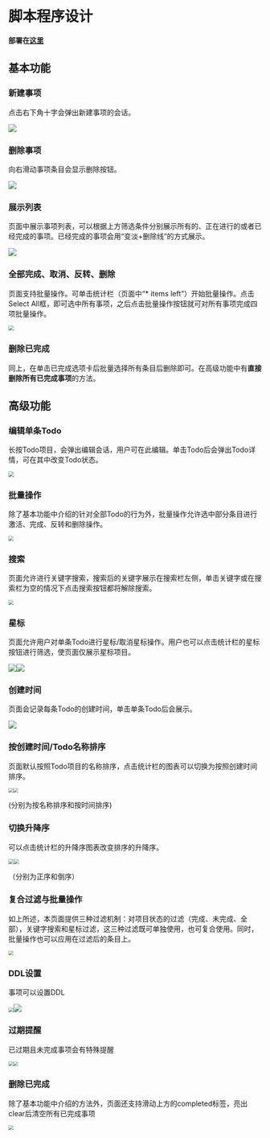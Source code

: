 # 脚本程序设计 

**部署在[这里](http://123.57.223.232/)**

## 基本功能

### 新建事项

点击右下角十字会弹出新建事项的会话。

![](./imgs/new.png)

###  删除事项

向右滑动事项条目会显示删除按钮。

![](./imgs/delete.png)

###  展示列表

页面中展示事项列表，可以根据上方筛选条件分别展示所有的、正在进行的或者已经完成的事项。已经完成的事项会用“变淡+删除线”的方式展示。

![](./imgs/show.png)

###  全部完成、取消、反转、删除

页面支持批量操作。可单击统计栏（页面中“* items left”）开始批量操作。点击Select All框，即可选中所有事项，之后点击批量操作按钮就可对所有事项完成四项批量操作。

<img src="./imgs/batch.png" style="zoom:67%;" />

### 删除已完成

同上，在单击已完成选项卡后批量选择所有条目后删除即可。在高级功能中有**直接删除所有已完成事项**的方法。



## 高级功能

### 编辑单条Todo

长按Todo项目，会弹出编辑会话，用户可在此编辑。单击Todo后会弹出Todo详情，可在其中改变Todo状态。

<img src="./imgs/edit.png" style="zoom:67%;" />



### 批量操作

除了基本功能中介绍的针对全部Todo的行为外，批量操作允许选中部分条目进行激活、完成、反转和删除操作。

<img src="./imgs/a-batch.png" style="zoom:60%;" />



### 搜索

页面允许进行关键字搜索，搜索后的关键字展示在搜索栏左侧，单击关键字或在搜索栏为空的情况下点击搜索按钮都将解除搜索。

<img src="./imgs/search.png" style="zoom:60%;" />



### 星标

页面允许用户对单条Todo进行星标/取消星标操作。用户也可以点击统计栏的星标按钮进行筛选，使页面仅展示星标项目。

![](./imgs/star1.png)![](./imgs/star2.png)

### 创建时间

页面会记录每条Todo的创建时间，单击单条Todo后会展示。

![](./imgs/time.png)



### 按创建时间/Todo名称排序

页面默认按照Todo项目的名称排序，点击统计栏的图表可以切换为按照创建时间排序。

<img src="./imgs/sort1.png" style="zoom:60%;" /><img src="./imgs/sort2.png" style="zoom:60%;" />

(分别为按名称排序和按时间排序)



### 切换升降序

可以点击统计栏的升降序图表改变排序的升降序。

<img src="./imgs/sort1.png" style="zoom:67%;" /><img src="./imgs/sort2.png" style="zoom:67%;" />

（分别为正序和倒序）



### 复合过滤与批量操作

如上所述，本页面提供三种过滤机制：对项目状态的过滤（完成、未完成、全部），关键字搜索和星标过滤，这三种过滤既可单独使用，也可复合使用。同时，批量操作也可以应用在过滤后的条目上。

<img src="./imgs/complex.png" style="zoom:60%;" />



### DDL设置

事项可以设置DDL

<img src="./imgs/ddl1.png" style="zoom:60%;" />![](./imgs/ddl2.png)

### 过期提醒

已过期且未完成事项会有特殊提醒

<img src="./imgs/delayed1.png" style="zoom:60%;" /><img src="./imgs/delayed2.png" style="zoom:60%;" />

### 删除已完成

除了基本功能中介绍的方法外，页面还支持滑动上方的completed标签，亮出clear后清空所有已完成事项

<img src="./imgs/delete-completed.png" style="zoom:60%;" />